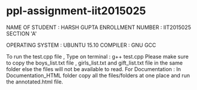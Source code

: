 # ppl-assignment-iit2015025
NAME OF STUDENT : HARSH GUPTA
ENROLLMENT NUMBER : IIT2015025
SECTION 'A' 


OPERATING SYSTEM : UBUNTU 15.10 
COMPILER : GNU GCC 

To run the test.cpp file , 
  Type on terminal : g++ test.cpp
  Please make sure to copy the boys_list.txt file , girls_list.txt and gift_list.txt file in the same folder else the files 
  will not be available to read.
For Documentation :
  In Documentation_HTML folder copy all the files/folders at one place and run the annotated.html file.

